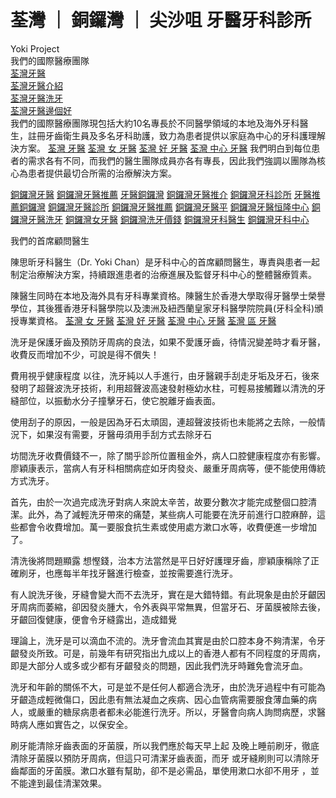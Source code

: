 # 荃灣 ｜ 銅鑼灣 ｜ 尖沙咀 牙醫牙科診所
Yoki Project
<br>我們的國際醫療團隊
<br><a href="https://lifestyle.fanpiece.com/m/dentist-hk/c1387198.html">荃灣牙醫</a>
<br><a href="https://lifestyle.fanpiece.com/m/dentist-hk/c1387198.html">荃灣牙醫介紹</a>
<br><a href="https://lifestyle.fanpiece.com/m/dentist-hk/c1387198.html">荃灣牙醫洗牙</a>
<br><a href="https://lifestyle.fanpiece.com/m/dentist-hk/c1387198.html">荃灣牙醫邊個好</a>
<br>我們的國際醫療團隊現包括大約10名專長於不同醫學領域的本地及海外牙科醫生，註冊牙齒衛生員及多名牙科助護，致力為患者提供以家庭為中心的牙科護理解決方案。
<a href="https://www.google.com/maps/place/%E9%99%B3%E6%80%9D%E6%98%95%E7%89%99%E9%86%AB+(%E8%8D%83%E7%81%A3%E7%89%99%E9%86%AB)+Dr.+Yoki+Chan,+Dental+Surgeon/@22.3734198,114.1061358,15z/data=!4m8!1m2!2m1!1z6I2D54Gj54mZ6Yar!3m4!1s0x3403f8edce261e01:0x643756f4b0a8e9cf!8m2!3d22.3707!4d114.117613">荃灣 牙醫</a>
<a href="https://g.page/dentisttsuenwan?share">荃灣 女 牙醫</a>
<a href="https://www.google.com/maps/place/%E9%99%B3%E6%80%9D%E6%98%95%E7%89%99%E9%86%AB+(%E8%8D%83%E7%81%A3%E7%89%99%E9%86%AB)+Dr.+Yoki+Chan,+Dental+Surgeon/@22.3734198,114.1061358,15z/data=!4m8!1m2!2m1!1z6I2D54Gj54mZ6Yar!3m4!1s0x3403f8edce261e01:0x643756f4b0a8e9cf!8m2!3d22.3707!4d114.117613">荃灣 好 牙醫</a>
<a href="https://g.page/dentisttsuenwan?share">荃灣 中心 牙醫</a>
我們明白到每位患者的需求各有不同，而我們的醫生團隊成員亦各有專長，因此我們強調以團隊為核心為患者提供最切合所需的治療解決方案。

<a href="https://goo.gl/maps/USEtDLyCUUg3ziCt5">銅鑼灣牙醫</a>
<a href="https://www.google.com/maps/place/%E5%AE%B6%E4%BB%81%E7%89%99%E7%A7%91%E4%B8%AD%E5%BF%83%EF%BC%88%E9%8A%85%E9%91%BC%E7%81%A3%E7%89%99%E9%86%AB%2F%E7%89%99%E5%91%A8%E7%97%85%2F%E7%A8%AE%E7%89%99%2F%E6%A4%8D%E7%89%99%2F%E6%99%BA%E6%85%A7%E9%BD%92%2F%E9%9A%B1%E5%BD%A2%E7%AE%8D%E7%89%99%2F%E6%9D%9C%E7%89%99%E6%A0%B9%2F%E5%85%92%E7%A7%91%E7%89%99%E9%86%AB%2F%E5%81%87%E7%89%99%2F%E5%8F%A3%E8%85%94%E9%87%8D%E5%BB%BA%EF%BC%89/@22.2801521,114.1860149,15z/data=!4m6!3m5!1s0x340401f4335a003f:0xcc1957b8af26d2e3!8m2!3d22.2801521!4d114.1860149!16s%2Fg%2F11tf3wx0d8">銅鑼灣牙醫推薦</a>
<a href="https://goo.gl/maps/USEtDLyCUUg3ziCt5">牙醫銅鑼灣</a>
<a href="https://www.google.com/maps/place/%E5%AE%B6%E4%BB%81%E7%89%99%E7%A7%91%E4%B8%AD%E5%BF%83%EF%BC%88%E9%8A%85%E9%91%BC%E7%81%A3%E7%89%99%E9%86%AB%2F%E7%89%99%E5%91%A8%E7%97%85%2F%E7%A8%AE%E7%89%99%2F%E6%A4%8D%E7%89%99%2F%E6%99%BA%E6%85%A7%E9%BD%92%2F%E9%9A%B1%E5%BD%A2%E7%AE%8D%E7%89%99%2F%E6%9D%9C%E7%89%99%E6%A0%B9%2F%E5%85%92%E7%A7%91%E7%89%99%E9%86%AB%2F%E5%81%87%E7%89%99%2F%E5%8F%A3%E8%85%94%E9%87%8D%E5%BB%BA%EF%BC%89/@22.2801521,114.1860149,15z/data=!4m6!3m5!1s0x340401f4335a003f:0xcc1957b8af26d2e3!8m2!3d22.2801521!4d114.1860149!16s%2Fg%2F11tf3wx0d8">銅鑼灣牙醫推介</a>
<a href="https://goo.gl/maps/USEtDLyCUUg3ziCt5">銅鑼灣牙科診所</a>
<a href="https://www.google.com/maps/place/%E5%AE%B6%E4%BB%81%E7%89%99%E7%A7%91%E4%B8%AD%E5%BF%83%EF%BC%88%E9%8A%85%E9%91%BC%E7%81%A3%E7%89%99%E9%86%AB%2F%E7%89%99%E5%91%A8%E7%97%85%2F%E7%A8%AE%E7%89%99%2F%E6%A4%8D%E7%89%99%2F%E6%99%BA%E6%85%A7%E9%BD%92%2F%E9%9A%B1%E5%BD%A2%E7%AE%8D%E7%89%99%2F%E6%9D%9C%E7%89%99%E6%A0%B9%2F%E5%85%92%E7%A7%91%E7%89%99%E9%86%AB%2F%E5%81%87%E7%89%99%2F%E5%8F%A3%E8%85%94%E9%87%8D%E5%BB%BA%EF%BC%89/@22.2801521,114.1860149,15z/data=!4m6!3m5!1s0x340401f4335a003f:0xcc1957b8af26d2e3!8m2!3d22.2801521!4d114.1860149!16s%2Fg%2F11tf3wx0d8">牙醫推薦銅鑼灣</a>
<a href="https://goo.gl/maps/USEtDLyCUUg3ziCt5">銅鑼灣牙醫診所</a>
<a href="https://www.google.com/maps/place/%E5%AE%B6%E4%BB%81%E7%89%99%E7%A7%91%E4%B8%AD%E5%BF%83%EF%BC%88%E9%8A%85%E9%91%BC%E7%81%A3%E7%89%99%E9%86%AB%2F%E7%89%99%E5%91%A8%E7%97%85%2F%E7%A8%AE%E7%89%99%2F%E6%A4%8D%E7%89%99%2F%E6%99%BA%E6%85%A7%E9%BD%92%2F%E9%9A%B1%E5%BD%A2%E7%AE%8D%E7%89%99%2F%E6%9D%9C%E7%89%99%E6%A0%B9%2F%E5%85%92%E7%A7%91%E7%89%99%E9%86%AB%2F%E5%81%87%E7%89%99%2F%E5%8F%A3%E8%85%94%E9%87%8D%E5%BB%BA%EF%BC%89/@22.2801521,114.1860149,15z/data=!4m6!3m5!1s0x340401f4335a003f:0xcc1957b8af26d2e3!8m2!3d22.2801521!4d114.1860149!16s%2Fg%2F11tf3wx0d8">銅鑼灣牙醫推薦</a>
<a href="https://goo.gl/maps/USEtDLyCUUg3ziCt5">銅鑼灣牙醫平</a>
<a href="https://www.google.com/maps/place/%E5%AE%B6%E4%BB%81%E7%89%99%E7%A7%91%E4%B8%AD%E5%BF%83%EF%BC%88%E9%8A%85%E9%91%BC%E7%81%A3%E7%89%99%E9%86%AB%2F%E7%89%99%E5%91%A8%E7%97%85%2F%E7%A8%AE%E7%89%99%2F%E6%A4%8D%E7%89%99%2F%E6%99%BA%E6%85%A7%E9%BD%92%2F%E9%9A%B1%E5%BD%A2%E7%AE%8D%E7%89%99%2F%E6%9D%9C%E7%89%99%E6%A0%B9%2F%E5%85%92%E7%A7%91%E7%89%99%E9%86%AB%2F%E5%81%87%E7%89%99%2F%E5%8F%A3%E8%85%94%E9%87%8D%E5%BB%BA%EF%BC%89/@22.2801521,114.1860149,15z/data=!4m6!3m5!1s0x340401f4335a003f:0xcc1957b8af26d2e3!8m2!3d22.2801521!4d114.1860149!16s%2Fg%2F11tf3wx0d8">銅鑼灣牙醫恒隆中心</a>
<a href="https://goo.gl/maps/USEtDLyCUUg3ziCt5">銅鑼灣牙醫洗牙</a>
<a href="https://www.google.com/maps/place/%E5%AE%B6%E4%BB%81%E7%89%99%E7%A7%91%E4%B8%AD%E5%BF%83%EF%BC%88%E9%8A%85%E9%91%BC%E7%81%A3%E7%89%99%E9%86%AB%2F%E7%89%99%E5%91%A8%E7%97%85%2F%E7%A8%AE%E7%89%99%2F%E6%A4%8D%E7%89%99%2F%E6%99%BA%E6%85%A7%E9%BD%92%2F%E9%9A%B1%E5%BD%A2%E7%AE%8D%E7%89%99%2F%E6%9D%9C%E7%89%99%E6%A0%B9%2F%E5%85%92%E7%A7%91%E7%89%99%E9%86%AB%2F%E5%81%87%E7%89%99%2F%E5%8F%A3%E8%85%94%E9%87%8D%E5%BB%BA%EF%BC%89/@22.2801521,114.1860149,15z/data=!4m6!3m5!1s0x340401f4335a003f:0xcc1957b8af26d2e3!8m2!3d22.2801521!4d114.1860149!16s%2Fg%2F11tf3wx0d8">銅鑼灣女牙醫</a>
<a href="https://goo.gl/maps/USEtDLyCUUg3ziCt5">銅鑼灣洗牙價錢</a>
<a href="https://www.google.com/maps/place/%E5%AE%B6%E4%BB%81%E7%89%99%E7%A7%91%E4%B8%AD%E5%BF%83%EF%BC%88%E9%8A%85%E9%91%BC%E7%81%A3%E7%89%99%E9%86%AB%2F%E7%89%99%E5%91%A8%E7%97%85%2F%E7%A8%AE%E7%89%99%2F%E6%A4%8D%E7%89%99%2F%E6%99%BA%E6%85%A7%E9%BD%92%2F%E9%9A%B1%E5%BD%A2%E7%AE%8D%E7%89%99%2F%E6%9D%9C%E7%89%99%E6%A0%B9%2F%E5%85%92%E7%A7%91%E7%89%99%E9%86%AB%2F%E5%81%87%E7%89%99%2F%E5%8F%A3%E8%85%94%E9%87%8D%E5%BB%BA%EF%BC%89/@22.2801521,114.1860149,15z/data=!4m6!3m5!1s0x340401f4335a003f:0xcc1957b8af26d2e3!8m2!3d22.2801521!4d114.1860149!16s%2Fg%2F11tf3wx0d8">銅鑼灣牙科醫生</a>
<a href="https://goo.gl/maps/USEtDLyCUUg3ziCt5">銅鑼灣牙科中心</a>

我們的首席顧問醫生

陳思昕牙科醫生（Dr. Yoki Chan）是牙科中心的首席顧問醫生，專責與患者一起制定治療解決方案，持續跟進患者的治療進展及監督牙科中心的整體醫療質素。

陳醫生同時在本地及海外具有牙科專業資格。陳醫生於香港大學取得牙醫學士榮譽學位，其後獲香港牙科醫學院以及澳洲及紐西蘭皇家牙科醫學院院員(牙科全科)頒授專業資格。
<a href="https://g.page/tsuenwandental?share">荃灣 女 牙醫</a>
<a href="https://www.google.com/maps/place/%E8%8D%83%E7%81%A3%E5%AE%B6%E4%BB%81%E7%89%99%E7%A7%91%E4%B8%AD%E5%BF%83%EF%BC%88%E7%A8%AE%E7%89%99%2F%E6%A4%8D%E7%89%99%2F%E9%9A%B1%E5%BD%A2%E7%AE%8D%E7%89%99%2F%E7%89%99%E5%91%A8%E7%97%85%2F%E8%8D%83%E7%81%A3%E7%89%99%E9%86%AB%EF%BC%89/@22.3706309,114.1154566,17z/data=!3m1!4b1!4m5!3m4!1s0x3403f9ab25159653:0x498b7a4d335c01b4!8m2!3d22.3706309!4d114.1176453">荃灣 好 牙醫</a>
<a href="https://g.page/tsuenwandental?share">荃灣 中心 牙醫</a>
<a href="https://www.google.com/maps/place/%E8%8D%83%E7%81%A3%E5%AE%B6%E4%BB%81%E7%89%99%E7%A7%91%E4%B8%AD%E5%BF%83%EF%BC%88%E7%A8%AE%E7%89%99%2F%E6%A4%8D%E7%89%99%2F%E9%9A%B1%E5%BD%A2%E7%AE%8D%E7%89%99%2F%E7%89%99%E5%91%A8%E7%97%85%2F%E8%8D%83%E7%81%A3%E7%89%99%E9%86%AB%EF%BC%89/@22.3706309,114.1154566,17z/data=!3m1!4b1!4m5!3m4!1s0x3403f9ab25159653:0x498b7a4d335c01b4!8m2!3d22.3706309!4d114.1176453">荃灣 區 牙醫</a>

洗牙是保護牙齒及預防牙周病的良法，如果不愛護牙齒，待情況變差時才看牙醫，收費反而增加不少，可說是得不償失！ 

費用視乎健康程度 以往，洗牙純以人手進行，由牙醫親手刮走牙垢及牙石，後來發明了超聲波洗牙技術，利用超聲波高速發射極幼水柱，可輕易接觸難以清洗的牙縫部位，以振動水分子撞擊牙石，使它脫離牙齒表面。

使用刮子的原因，一般是因為牙石太頑固，連超聲波技術也未能將之去除，一般情況下，如果沒有需要，牙醫毋須用手刮方式去除牙石

坊間洗牙收費價錢不一，除了關乎診所位置租金外，病人口腔健康程度亦有影響。廖穎康表示，當病人有牙科相關病症如牙肉發炎、嚴重牙周病等，便不能使用傳統方式洗牙。

首先，由於一次過完成洗牙對病人來說太辛苦，故要分數次才能完成整個口腔清潔。此外，為了減輕洗牙帶來的痛楚，某些病人可能要在洗牙前進行口腔麻醉，這些都會令收費增加。萬一要服食抗生素或使用處方漱口水等，收費便進一步增加了。

清洗後將問題顯露 想慳錢，治本方法當然是平日好好護理牙齒，廖穎康稱除了正確刷牙，也應每半年找牙醫進行檢查，並按需要進行洗牙。

有人說洗牙後，牙縫會變大而不去洗牙，實在是大錯特錯。有此現象是由於牙齦因牙周病而萎縮，卻因發炎腫大，令外表與平常無異，但當牙石、牙菌膜被除去後，牙齦回復健康，便會令牙縫露出，造成錯覺

理論上，洗牙是可以滴血不流的。洗牙會流血其實是由於口腔本身不夠清潔，令牙齦發炎所致。可是，前幾年有研究指出九成以上的香港人都有不同程度的牙周病，即是大部分人或多或少都有牙齦發炎的問題，因此我們洗牙時難免會流牙血。 

洗牙和年齡的關係不大，可是並不是任何人都適合洗牙，由於洗牙過程中有可能為牙齦造成輕微傷口，因此患有無法凝血之疾病、因心血管病需要服食薄血藥的病人，或嚴重的糖尿病患者都未必能進行洗牙。所以，牙醫會向病人詢問病歷，求醫時病人應如實告之，以保安全。 

刷牙能清除牙齒表面的牙菌膜，所以我們應於每天早上起 及晚上睡前刷牙，徹底清除牙菌膜以預防牙周病，但這只可清潔牙齒表面，而牙 或牙縫刷則可以清除牙齒鄰面的牙菌膜。漱口水雖有幫助，卻不是必需品，單使用漱口水卻不用牙 ，並不能達到最佳清潔效果。
